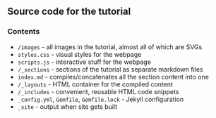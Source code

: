## Source code for the tutorial

### Contents

- `/images` - all images in the tutorial, almost all of which are SVGs
- `styles.css` - visual styles for the webpage
- `scripts.js` - interactive stuff for the webpage
- `/_sections` - sections of the tutorial as separate markdown files
- `index.md` - compiles/concatenates all the section content into one
- `/_layouts` - HTML container for the compiled content
- `/_includes` - convenient, reusable HTML code snippets
- `_config.yml`, `Gemfile`, `Gemfile.lock` - Jekyll configuration
- `_site` - output when site gets built